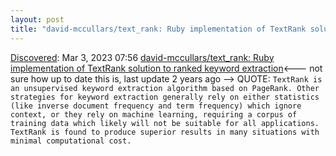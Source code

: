 ```yaml
---
layout: post
title: "david-mccullars/text_rank: Ruby implementation of TextRank solution to ranked keyword extraction"
---
```

[Discovered](http://rolandtanglao.com/2020/07/29/p1-blogthis-checkvist-list-links-to-blog/): Mar 3, 2023 07:56 [david-mccullars/text_rank: Ruby implementation of TextRank solution to ranked keyword extraction](https://github.com/david-mccullars/text_rank)<--- not sure how up to date this is, last update 2 years ago --> QUOTE: `TextRank is an unsupervised keyword extraction algorithm based on PageRank. Other strategies for keyword extraction generally rely on either statistics (like inverse document frequency and term frequency) which ignore context, or they rely on machine learning, requiring a corpus of training data which likely will not be suitable for all applications. TextRank is found to produce superior results in many situations with minimal computational cost.`
